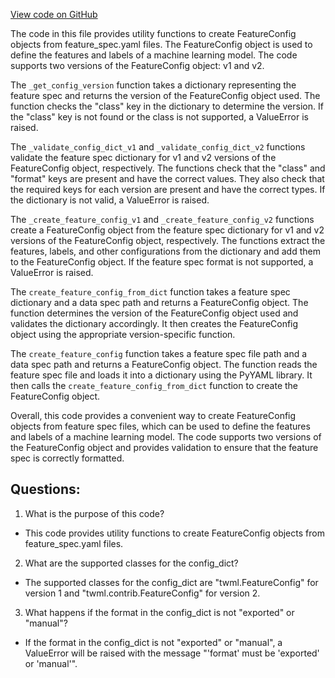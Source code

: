 [View code on GitHub](https://github.com/misbahsy/the-algorithm/twml/twml/contrib/feature_config_parsers.py)

The code in this file provides utility functions to create FeatureConfig objects from feature_spec.yaml files. The FeatureConfig object is used to define the features and labels of a machine learning model. The code supports two versions of the FeatureConfig object: v1 and v2. 

The `_get_config_version` function takes a dictionary representing the feature spec and returns the version of the FeatureConfig object used. The function checks the "class" key in the dictionary to determine the version. If the "class" key is not found or the class is not supported, a ValueError is raised.

The `_validate_config_dict_v1` and `_validate_config_dict_v2` functions validate the feature spec dictionary for v1 and v2 versions of the FeatureConfig object, respectively. The functions check that the "class" and "format" keys are present and have the correct values. They also check that the required keys for each version are present and have the correct types. If the dictionary is not valid, a ValueError is raised.

The `_create_feature_config_v1` and `_create_feature_config_v2` functions create a FeatureConfig object from the feature spec dictionary for v1 and v2 versions of the FeatureConfig object, respectively. The functions extract the features, labels, and other configurations from the dictionary and add them to the FeatureConfig object. If the feature spec format is not supported, a ValueError is raised.

The `create_feature_config_from_dict` function takes a feature spec dictionary and a data spec path and returns a FeatureConfig object. The function determines the version of the FeatureConfig object used and validates the dictionary accordingly. It then creates the FeatureConfig object using the appropriate version-specific function.

The `create_feature_config` function takes a feature spec file path and a data spec path and returns a FeatureConfig object. The function reads the feature spec file and loads it into a dictionary using the PyYAML library. It then calls the `create_feature_config_from_dict` function to create the FeatureConfig object.

Overall, this code provides a convenient way to create FeatureConfig objects from feature spec files, which can be used to define the features and labels of a machine learning model. The code supports two versions of the FeatureConfig object and provides validation to ensure that the feature spec is correctly formatted.
## Questions: 
 1. What is the purpose of this code?
- This code provides utility functions to create FeatureConfig objects from feature_spec.yaml files.

2. What are the supported classes for the config_dict?
- The supported classes for the config_dict are "twml.FeatureConfig" for version 1 and "twml.contrib.FeatureConfig" for version 2.

3. What happens if the format in the config_dict is not "exported" or "manual"?
- If the format in the config_dict is not "exported" or "manual", a ValueError will be raised with the message "'format' must be 'exported' or 'manual'".